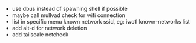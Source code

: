 - use dbus instead of spawning shell if possible
- maybe call mullvad check for wifi connection
- list in specific menu known network ssid, eg: iwctl known-networks list
- add alt-d for network deletion
- add tailscale netcheck
